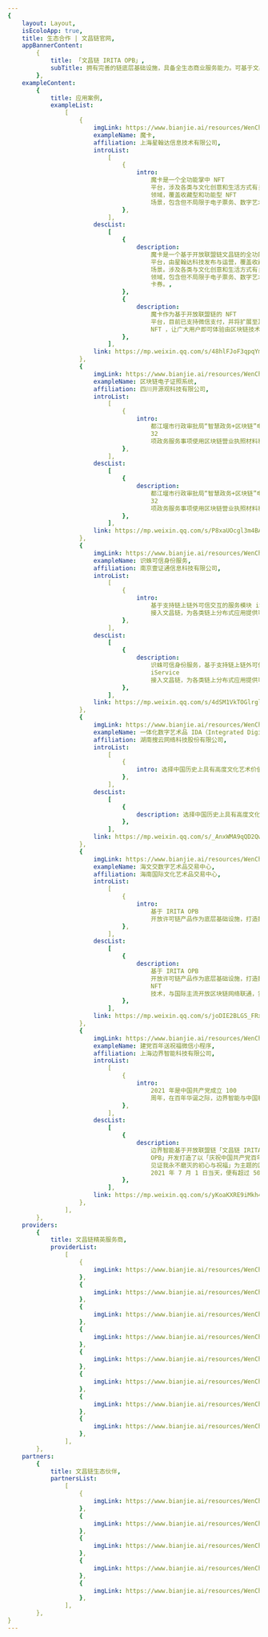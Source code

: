 ```yaml
---
{
    layout: Layout,
    isEcoloApp: true,
    title: 生态合作 | 文昌链官网,
    appBannerContent:
        {
            title: 「文昌链 IRITA OPB」,
            subTitle: 拥有完善的链底层基础设施，具备全生态商业服务能力。可基于文昌链核心功能，构建链上生态应用，安全高效，经济易用,
        },
    exampleContent:
        {
            title: 应用案例,
            exampleList:
                [
                    {
                        imgLink: https://www.bianjie.ai/resources/WenChangChain/wenchang-HOME-image/Application-case-icon/moka.png,
                        exampleName: 魔卡,
                        affiliation: 上海星翰达信息技术有限公司,
                        introList:
                            [
                                {
                                    intro:
                                        魔卡是一个全功能掌中 NFT
                                        平台，涉及各类与文化创意和生活方式有关的 NFT
                                        领域，覆盖收藏型和功能型 NFT
                                        场景，包含但不局限于电子票务、数字艺术收藏卡等。,
                                },
                            ],
                        descList:
                            [
                                {
                                    description:
                                        魔卡是一个基于开放联盟链文昌链的全功能掌中 NFT
                                        平台，由星翰达科技发布与运营，覆盖收藏型和功能型 NFT
                                        场景。涉及各类与文化创意和生活方式有关的 NFT
                                        领域，包含但不局限于电子票务、数字艺术收藏卡，和各类 NFT
                                        卡券。,
                                },
                                {
                                    description:
                                        魔卡作为基于开放联盟链的 NFT
                                        平台，目前已支持微信支付，并将扩展至其他便捷的移动支付，包含未来的数字人民币支付手段。应用采用区块链技术与法币支付相结合的方式，来管理用户的各类
                                        NFT ，让广大用户即可体验由区块链技术带来的便利与创新。,
                                },
                            ],
                        link: https://mp.weixin.qq.com/s/48hlFJoF3qpqYmJ89I7nmw,
                    },
                    {
                        imgLink: https://www.bianjie.ai/resources/WenChangChain/wenchang-HOME-image/Application-case-icon/dianzizhengzhao.png,
                        exampleName: 区块链电子证照系统,
                        affiliation: 四川开源观科技有限公司,
                        introList:
                            [
                                {
                                    intro:
                                        都江堰市行政审批局“智慧政务+区块链”电子证照系统，已在政务网站、app、自助终端机、窗口等领域应用，实现
                                        32
                                        项政务服务事项使用区块链营业执照材料和个人身份的实时核验。,
                                },
                            ],
                        descList:
                            [
                                {
                                    description:
                                        都江堰市行政审批局“智慧政务+区块链”电子证照系统，已在政务网站、app、自助终端机、窗口等领域应用，实现
                                        32
                                        项政务服务事项使用区块链营业执照材料和个人身份的实时核验。平台通过文昌链上部署基于“智能合约”的电子证照系统，能触发各部门数据实时精准共享，大幅提高形式性审查和审慎性审查效率；并承担数据效力责任，发挥区块链技术在数据共享交换、业务协同办理与电子存证存照等方面的优势，保证数据隐私性和安全性的同时，有效减少办事企业和群众提交相关纸质办事材料，真正做到窗口服务更高效，群众办事更方便。,
                                },
                            ],
                        link: https://mp.weixin.qq.com/s/P8xaUOcgl3m4BATDcL-vgQ,
                    },
                    {
                        imgLink: https://www.bianjie.ai/resources/WenChangChain/wenchang-HOME-image/Application-case-icon/shizhukexinshenfen.png,
                        exampleName: 识蛛可信身份服务,
                        affiliation: 南京壹证通信息科技有限公司,
                        introList:
                            [
                                {
                                    intro:
                                        基于支持链上链外可信交互的服务模块 iService
                                        接入文昌链，为各类链上分布式应用提供可信身份服务。,
                                },
                            ],
                        descList:
                            [
                                {
                                    description:
                                        识蛛可信身份服务，基于支持链上链外可信交互的服务模块
                                        iService
                                        接入文昌链，为各类链上分布式应用提供可信身份服务，由南京壹证通运营。在保护公民数权和隐私安全的前提下，支持让企业、个人、车辆、设备等各种角色拥有一个合法可信的互联网法律身份，为各种业务场景提供身份认证服务。,
                                },
                            ],
                        link: https://mp.weixin.qq.com/s/4dSM1VkTOGlrglFBzXlRNA,
                    },
                    {
                        imgLink: https://www.bianjie.ai/resources/WenChangChain/wenchang-HOME-image/Application-case-icon/yitihuashuziyishupin.png,
                        exampleName: 一体化数字艺术品 IDA（Integrated Digital Art）登记服务平台,
                        affiliation: 湖南搜云网络科技股份有限公司,
                        introList:
                            [
                                {
                                    intro: 选择中国历史上具有高度文化艺术价值的作品，由具有300多年历史的知名文化品牌限量复刻，结合实体艺术品检验报告及仓储信息等，基于文昌链实现链上数字化建模，支持链上可信转移并保证全局唯一性。,
                                },
                            ],
                        descList:
                            [
                                {
                                    description: 选择中国历史上具有高度文化艺术价值的作品（书画、瓷器、文物等），由具有300多年历史的知名文化品牌进行限量复制，每一件复制品具有单独编号及其基于文昌链的唯一数字艺术品所有权凭证。基于前沿的跨链和数字化建模技术，文昌链支持一体化数字艺术品实现链上登记确权，支持其在全球异构区块链网络间的合规、可信跨链流转，并保证全局唯一性。,
                                },
                            ],
                        link: https://mp.weixin.qq.com/s/_AnxWMA9qQD2Qwh0fGfSGQ,
                    },
                    {
                        imgLink: https://www.bianjie.ai/resources/WenChangChain/wenchang-HOME-image/Application-case-icon/haiwenjiao.png,
                        exampleName: 海文交数字艺术品交易中心,
                        affiliation: 海南国际文化艺术品交易中心,
                        introList:
                            [
                                {
                                    intro:
                                        基于 IRITA OPB
                                        开放许可链产品作为底层基础设施，打造数字艺术品市场。目前海南国际文化艺术品交易中心（海文交）生态内多个应用已上线文昌链。,
                                },
                            ],
                        descList:
                            [
                                {
                                    description:
                                        基于 IRITA OPB
                                        开放许可链产品作为底层基础设施，打造数字艺术品市场，通过前沿区块链跨链技术与
                                        NFT
                                        技术，与国际主流开放区块链网络联通，实现优质数字艺术品全球化有序流通。目前海南国际文化艺术品交易中心（海文交）生态内多个应用已上线文昌链。,
                                },
                            ],
                        link: https://mp.weixin.qq.com/s/joDIE2BLGS_FRxMfHqxbsQ,
                    },
                    {
                        imgLink: https://www.bianjie.ai/resources/WenChangChain/wenchang-HOME-image/Application-case-icon/jiandangbainiansongzhufu.png,
                        exampleName: 建党百年送祝福微信小程序,
                        affiliation: 上海边界智能科技有限公司,
                        introList:
                            [
                                {
                                    intro:
                                        2021 年是中国共产党成立 100
                                        周年，在百年华诞之际，边界智能与中国移动设计院、上海区块链技术协会等多家机构共同发起了链上送祝福的纪念活动。,
                                },
                            ],
                        descList:
                            [
                                {
                                    description:
                                        边界智能基于开放联盟链「文昌链 IRITA
                                        OPB」开发打造了以「庆祝中国共产党百年华诞，让 ‘文昌链’
                                        见证我永不磨灭的初心与祝福」为主题的区块链小程序，让党员与群众在活动过程中了解党史，并送上祝福；同时所有的祝福都将在文昌链上永久保存，不可篡改。仅
                                        2021 年 7 月 1 日当天，便有超过 5000 人次参与访问活动。,
                                },
                            ],
                        link: https://mp.weixin.qq.com/s/yKoaKXRE9iMkh4qMVoRT3A,
                    },
                ],
        },
    providers:
        {
            title: 文昌链精英服务商,
            providerList:
                [
                    {
                        imgLink: https://www.bianjie.ai/resources/WenChangChain/wenchang-HOME-image/Facilitator/thoughtworl.png,
                    },
                    {
                        imgLink: https://www.bianjie.ai/resources/WenChangChain/wenchang-HOME-image/Facilitator/szyq.png,
                    },
                    {
                        imgLink: https://www.bianjie.ai/resources/WenChangChain/wenchang-HOME-image/Facilitator/ytx_logo.png,
                    },
                    {
                        imgLink: https://www.bianjie.ai/resources/WenChangChain/wenchang-HOME-image/Facilitator/shanzai.png,
                    },
                    {
                        imgLink: https://www.bianjie.ai/resources/WenChangChain/wenchang-HOME-image/Facilitator/enfute.png,
                    },
                    {
                        imgLink: https://www.bianjie.ai/resources/WenChangChain/wenchang-HOME-image/Facilitator/wangjiang.png,
                    },
                    {
                        imgLink: https://www.bianjie.ai/resources/WenChangChain/wenchang-HOME-image/Facilitator/gwcs.png,
                    },
                    {
                        imgLink: https://www.bianjie.ai/resources/WenChangChain/wenchang-HOME-image/Facilitator/anlian.png,
                    },
                ],
        },
    partners:
        {
            title: 文昌链生态伙伴,
            partnersList:
                [
                    {
                        imgLink: https://www.bianjie.ai/resources/WenChangChain/wenchang-HOME-image/Partner-logo/xdkj.png,
                    },
                    {
                        imgLink: https://www.bianjie.ai/resources/WenChangChain/wenchang-HOME-image/Partner-logo/kygkj.png,
                    },
                    {
                        imgLink: https://www.bianjie.ai/resources/WenChangChain/wenchang-HOME-image/Partner-logo/yzt.png,
                    },
                    {
                        imgLink: https://www.bianjie.ai/resources/WenChangChain/wenchang-HOME-image/Partner-logo/sykj.png,
                    },
                    {
                        imgLink: https://www.bianjie.ai/resources/WenChangChain/wenchang-HOME-image/Partner-logo/hwj.png,
                    },
                ],
        },
}
---
```

